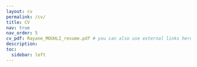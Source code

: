```yaml
---
layout: cv
permalink: /cv/
title: CV
nav: true
nav_order: 5
cv_pdf: Rayane_MOUHLI_resume.pdf # you can also use external links here
description:
toc:
  sidebar: left
---
```

